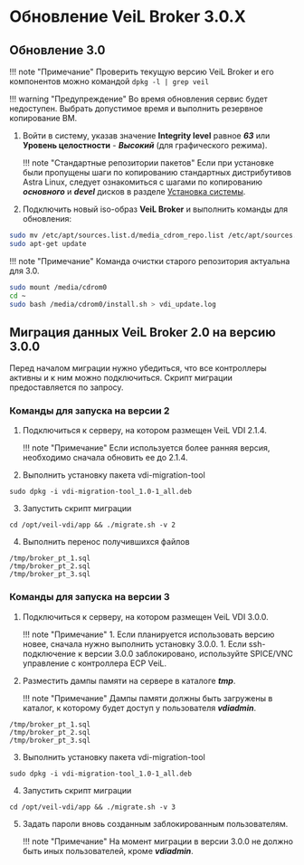 # Обновление VeiL Broker 3.0.X

## Обновление 3.0

!!! note "Примечание"
    Проверить текущую версию VeiL Broker и его компонентов можно командой `dpkg -l | grep veil`

!!! warning "Предупреждение"
    Во время обновления сервис будет недоступен. Выбрать допустимое время и выполнить резервное копирование ВМ.

1. Войти в систему, указав значение **Integrity level** равное **_63_** или 
   **Уровень целостности** - **_Высокий_** (для графического режима).
   
    !!! note "Стандартные репозитории пакетов"
        Если при установке были пропущены шаги по копированию стандартных дистрибутивов Astra Linux, 
        следует ознакомиться с шагами по копированию **_основного_** и **_devel_** дисков 
        в разделе [Установка системы](./install_v3.md).

1. Подключить новый iso-образ **VeiL Broker** и выполнить 
   команды для обновления:

```bash
sudo mv /etc/apt/sources.list.d/media_cdrom_repo.list /etc/apt/sources.list.d/media_cdrom_repo.back
sudo apt-get update
```
   !!! note "Примечание"
       Команда очистки старого репозитория актуальна для 3.0.

```bash
sudo mount /media/cdrom0
cd ~
sudo bash /media/cdrom0/install.sh > vdi_update.log
```
 

## Миграция данных VeiL Broker 2.0 на версию 3.0.0

Перед началом миграции нужно убедиться, что все контроллеры активны и к ним можно 
подключиться. Скрипт миграции предоставляется по запросу.

### Команды для запуска на версии 2

1. Подключиться к серверу, на котором размещен VeiL VDI 2.1.4. 
   
    !!! note "Примечание"
        Если используется более ранняя версия, необходимо сначала обновить ее до 2.1.4.

2. Выполнить установку пакета vdi-migration-tool 
```
sudo dpkg -i vdi-migration-tool_1.0-1_all.deb
```

3. Запустить скрипт миграции
```
cd /opt/veil-vdi/app && ./migrate.sh -v 2
```

4. Выполнить перенос получившихся файлов
```
/tmp/broker_pt_1.sql
/tmp/broker_pt_2.sql
/tmp/broker_pt_3.sql
```

### Команды для запуска на версии 3

1. Подключиться к серверу, на котором размещен VeiL VDI 3.0.0.

    !!! note "Примечание"
        1. Если планируется использовать версию новее, сначала нужно выполнить установку 3.0.0.
        1. Если ssh-подключение к версии 3.0.0 заблокировано, используйте SPICE/VNC 
           управление с контроллера ECP VeiL.

2. Разместить дампы памяти на сервере в каталоге **_tmp_**.

    !!! note "Примечание"
        Дампы памяти должны быть загружены в каталог, к которому будет доступ у пользователя 
        **_vdiadmin_**.
   
```
/tmp/broker_pt_1.sql
/tmp/broker_pt_2.sql
/tmp/broker_pt_3.sql 
```

3. Выполнить установку пакета vdi-migration-tool 
```
sudo dpkg -i vdi-migration-tool_1.0-1_all.deb
```

4. Запустить скрипт миграции
```
cd /opt/veil-vdi/app && ./migrate.sh -v 3
```

5. Задать пароли вновь созданным заблокированным пользователям. 

    !!! note "Примечание"
        На момент миграции в версии 3.0.0 не должно быть иных пользователей, кроме **_vdiadmin_**.
